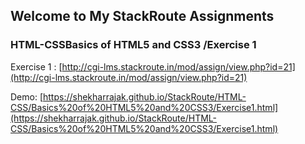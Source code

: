 ## Welcome to My StackRoute Assignments

### HTML-CSSBasics of HTML5 and CSS3 /Exercise 1

Exercise 1 :
 [http://cgi-lms.stackroute.in/mod/assign/view.php?id=21](http://cgi-lms.stackroute.in/mod/assign/view.php?id=21)

Demo: [https://shekharrajak.github.io/StackRoute/HTML-CSS/Basics%20of%20HTML5%20and%20CSS3/Exercise1.html](https://shekharrajak.github.io/StackRoute/HTML-CSS/Basics%20of%20HTML5%20and%20CSS3/Exercise1.html)
